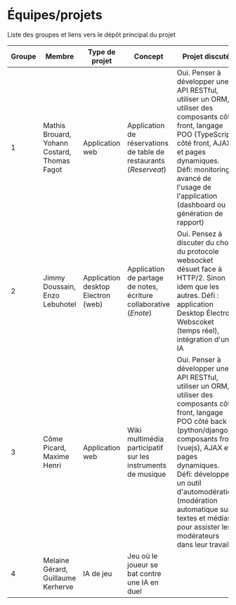 # Équipes/projets

Liste des groupes et liens vers le dépôt principal du projet 

|  Groupe 	|  Membre 	|  Type de projet 	| Concept  	| Projet discuté | Projet validé | Lien du dépot principal
|---	|---	|---	|---	| --- | --- | --- |
|   1	|  Mathis Brouard, Yohann Costard, Thomas Fagot	| Application web  	|   Application de réservations de table de restaurants (*Reserveat*) | Oui. Penser à développer une API RESTful, utiliser un ORM, utiliser des composants côté front, langage POO (TypeScript) côté front, AJAX et pages dynamiques. Défi: monitoring avancé de l'usage de l'application (dashboard ou génération de rapport) | Oui | https://gitlab.com/ycostard/reserveat-documentation |
|   2	|  Jimmy Doussain, Enzo Lebuhotel 	|  Application desktop Electron (web)	|  Application de partage de notes, écriture collaborative (*Enote*) 	|  Oui. Pensez à discuter du choix du protocole websocket désuet face à HTTP/2. Sinon idem que les autres. Défi : application Desktop Électron, Webscoket (temps réel), intégration d'une IA  |  Oui  | https://github.com/Doxteur/ENote |
|   3	|  Côme Picard, Maxime Henri	|  Application web 	|  Wiki multimédia participatif sur les instruments de musique 	|  Oui.  Penser à développer une API RESTful, utiliser un ORM, utiliser des composants côté front, langage POO côté back (python/django), composants front (vuejs), AJAX et pages dynamiques. Défi: développer un outil d'automodération (modération automatique sur textes et médias) pour assister les modérateurs dans leur travail  | Oui | https://github.com/ComePicard/musi_verse |
|   4	|  Melaine Gérard, Guillaume Kerherve	|  IA de jeu 	|   Jeu où le joueur se bat contre une IA en duel 	| | |   https://github.com/Operation-Overthrow/Documentation |